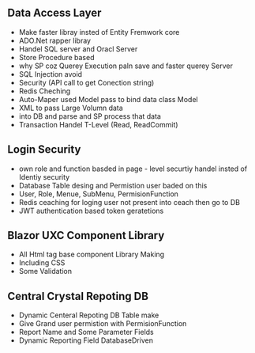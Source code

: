 ## Data Access Layer 

- Make faster libray insted of Entity Fremwork core
- ADO.Net rapper libray
- Handel SQL server and Oracl Server
- Store Procedure based
- why SP coz Querey Execution paln save and faster querey Server
- SQL Injection avoid
- Security (API call to get Conection string)
- Redis Cheching
- Auto-Maper used Model pass to bind data class Model
- XML to pass Large Volumn data
- into DB and parse and SP process that data
- Transaction Handel T-Level (Read, ReadCommit)

## Login Security 

- own role and function basded in page - level securtiy handel insted of Identiy security
- Database Table desing and Permistion user baded on this
- User, Role, Menue, SubMenu, PermisionFunction
- Redis ceaching for loging user not present into ceach then go to DB
- JWT authentication based token geratetions

## Blazor UXC Component Library 

- All Html tag base component Library Making
- Including CSS
- Some Validation

## Central Crystal Repoting DB 

- Dynamic Centeral Repoting DB Table make
- Give Grand user permistion with PermisionFunction
- Report Name and Some Parameter Fields 
- Dynamic Reporting Field DatabaseDriven 
